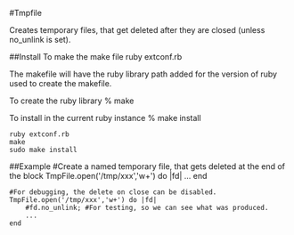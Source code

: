 #Tmpfile

Creates temporary files, that get deleted after they are closed (unless no_unlink is set).

##Install
To make the make file
ruby extconf.rb

The makefile will have the ruby library path added for the 
version of ruby used to create the makefile.

To create the ruby library
% make

To install in the current ruby instance
% make install

```
ruby extconf.rb
make
sudo make install
```

##Example
	#Create a named temporary file, that gets deleted at the end of the block
	TmpFile.open('/tmp/xxx','w+') do |fd|
		...
	end
	
	#For debugging, the delete on close can be disabled.
	TmpFile.open('/tmp/xxx','w+') do |fd|
    	#fd.no_unlink; #For testing, so we can see what was produced.
		...
	end
	
	
	
